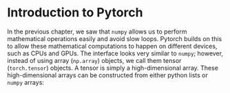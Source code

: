 # Introduction to Pytorch

In the previous chapter, we saw that `numpy` allows us to perform mathematical operations easily and avoid slow loops. Pytorch builds on this to allow these mathematical computations to happen on different devices, such as CPUs and GPUs. The interface looks very similar to `numpy`; however, instead of using array (`np.array`) objects, we call them tensor (`torch.tensor`) objects. A tensor is simply a high-dimensional array. These high-dimensional arrays can be constructed from either python lists or `numpy` arrays:

